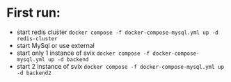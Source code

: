 
# First run:
- start redis cluster ```docker compose -f docker-compose-mysql.yml up -d redis-cluster```
- start MySql or use external
- start only 1 instance of svix ```docker compose -f docker-compose-mysql.yml up -d backend```
- start 2 instance of svix ```docker compose -f docker-compose-mysql.yml up -d backend2```

